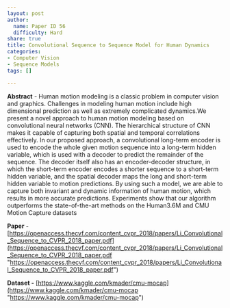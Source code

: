```yaml
---
layout: post
author:
  name: Paper ID 56
  difficulty: Hard
share: true
title: Convolutional Sequence to Sequence Model for Human Dynamics
categories:
- Computer Vision
- Sequence Models
tags: []

---
```

**Abstract** - Human motion modeling is a classic problem in computer vision and graphics. Challenges in modeling human motion include high dimensional prediction as well as extremely complicated dynamics.We present a novel approach to human motion modeling based on convolutional neural networks (CNN). The hierarchical structure of CNN makes it capable of capturing both spatial and temporal correlations effectively. In our proposed approach, a convolutional long-term encoder is used to encode the whole given motion sequence into a long-term hidden variable, which is used with a decoder to predict the remainder of the sequence. The decoder itself also has an encoder-decoder structure, in which the short-term encoder encodes a shorter sequence to a short-term hidden variable, and the spatial decoder maps the long and short-term hidden variable to motion predictions. By using such a model, we are able to capture both invariant and dynamic information of human motion, which results in more accurate predictions. Experiments show that our algorithm outperforms the state-of-the-art methods on the Human3.6M and CMU Motion Capture datasets

**Paper** - [https://openaccess.thecvf.com/content_cvpr_2018/papers/Li_Convolutional_Sequence_to_CVPR_2018_paper.pdf](https://openaccess.thecvf.com/content_cvpr_2018/papers/Li_Convolutional_Sequence_to_CVPR_2018_paper.pdf "https://openaccess.thecvf.com/content_cvpr_2018/papers/Li_Convolutional_Sequence_to_CVPR_2018_paper.pdf")

**Dataset -** [https://www.kaggle.com/kmader/cmu-mocap](https://www.kaggle.com/kmader/cmu-mocap "https://www.kaggle.com/kmader/cmu-mocap")